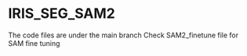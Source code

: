 # IRIS_SEG_SAM2
The code files are under the main branch
Check SAM2_finetune file for SAM fine tuning
